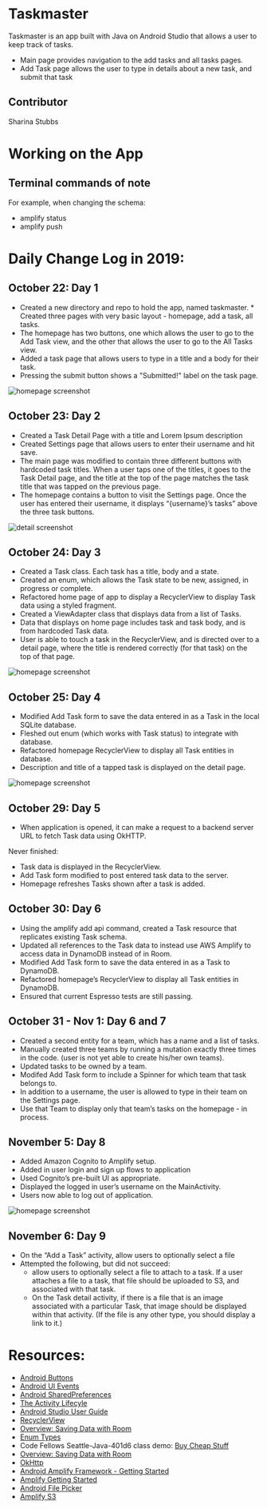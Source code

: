 # Taskmaster
Taskmaster is an app built with Java on Android Studio that allows a user to keep track of tasks.
* Main page provides navigation to the add tasks and all tasks pages.
* Add Task page allows the user to type in details about a new task, and submit that task

## Contributor
Sharina Stubbs

# Working on the App
## Terminal commands of note
For example, when changing the schema:
* amplify status
* amplify push

# Daily Change Log in 2019:
## October 22: Day 1
* Created a new directory and repo to hold the app, named taskmaster. * Created three pages with very basic layout - homepage, add a task, all tasks. 
* The homepage has two buttons, one which allows the user to go to the Add Task view, and the other that allows the user to go to the All Tasks view. 
* Added a task page that allows users to type in a title and a body for their task. 
* Pressing the submit button shows a "Submitted!" label on the task page. 

![homepage screenshot](screenshots/homepage.jpg)

## October 23: Day 2
* Created a Task Detail Page with a title and Lorem Ipsum description
* Created Settings page that allows users to enter their username and hit save.
* The main page was modified to contain three different buttons with hardcoded task titles. When a user taps one of the titles, it goes to the Task Detail page, and the title at the top of the page matches the task title that was tapped on the previous page.
* The homepage contains a button to visit the Settings page. Once the user has entered their username, it displays “{username}’s tasks” above the three task buttons.

![detail screenshot](screenshots/task-detail-page.jpg)

## October 24: Day 3
* Created a Task class. Each task has a title, body and a state.
* Created an enum, which allows the Task state to be new, assigned, in progress or complete. 
* Refactored home page of app to display a RecyclerView to display Task data using a styled fragment.
*  Created a ViewAdapter class that displays data from a list of Tasks. 
* Data that displays on home page includes task and task body, and is from hardcoded Task data. 
* User is able to touch a task in the RecyclerView, and is directed over to a detail page, where the title is rendered correctly (for that task) on the top of that page.

![homepage screenshot](screenshots/homepage-updated.jpg)

## October 25: Day 4
* Modified Add Task form to save the data entered in as a Task in the local SQLite database.
* Fleshed out enum (which works with Task status) to integrate with database.
* Refactored homepage RecyclerView to display all Task entities in database.
* Description and title of a tapped task is displayed on the detail page.

![homepage screenshot](screenshots/homepage_database.jpg)

## October 29: Day 5
* When application is opened, it can make a request to a backend server URL to fetch Task data using OkHTTP.

Never finished:
* Task data is displayed in the RecyclerView.
* Add Task form modified to post entered task data to the server.
* Homepage refreshes Tasks shown after a task is added.

## October 30: Day 6
* Using the amplify add api command, created a Task resource that replicates existing Task schema. 
* Updated all references to the Task data to instead use AWS Amplify to access data in DynamoDB instead of in Room.
* Modified Add Task form to save the data entered in as a Task to DynamoDB.
* Refactored homepage’s RecyclerView to display all Task entities in DynamoDB.
* Ensured that current Espresso tests are still passing.

## October 31 - Nov 1: Day 6 and 7
* Created a second entity for a team, which has a name and a list of tasks. 
* Manually created three teams by running a mutation exactly three times in the code. (user is not yet able to create his/her own teams).
* Updated tasks to be owned by a team.
* Modifed Add Task form to include  a Spinner for which team that task belongs to.
* In addition to a username, the user is allowed to type in their team on the Settings page. 
* Use that Team to display only that team’s tasks on the homepage - in process.

## November 5: Day 8
* Added Amazon Cognito to Amplify setup. 
* Added in user login and sign up flows to application
* Used Cognito’s pre-built UI as appropriate. 
* Displayed the logged in user’s username on the MainActivity.
* Users now able to log out of application.

![homepage screenshot](screenshots/sign-in.jpg)

## November 6: Day 9
* On the “Add a Task” activity, allow users to optionally select a file
* Attempted the following, but did not succeed:
  * allow users to optionally select a file to attach to a task. If a user attaches a file to a task, that file should be uploaded to S3, and associated with that task.
  * On the Task detail activity, if there is a file that is an image associated with a particular Task, that image should be displayed within that activity. (If the file is any other type, you should display a link to it.)

# Resources:
* [Android Buttons](https://developer.android.com/guide/topics/ui/controls/button.html)
* [Android UI Events](https://developer.android.com/guide/topics/ui/ui-events.html)
* [Android SharedPreferences](https://developer.android.com/training/data-storage/shared-preferences)
* [The Activity Lifecyle](https://developer.android.com/guide/components/activities/activity-lifecycle)
* [Android Studio User Guide](https://developer.android.com/studio/intro)
* [RecyclerView](https://developer.android.com/guide/topics/ui/layout/recyclerview#java)
* [Overview: Saving Data with Room](https://developer.android.com/training/data-storage/room)
* [Enum Types](https://docs.oracle.com/javase/tutorial/java/javaOO/enum.html)
* Code Fellows Seattle-Java-401d6 class demo: [Buy Cheap Stuff](https://github.com/codefellows/seattle-java-401d6/tree/master/class-29/BuyCheapStuff)
* [Overview: Saving Data with Room](https://developer.android.com/training/data-storage/room)
* [OkHttp](https://square.github.io/okhttp)
* [Android Amplify Framework - Getting Started](https://aws-amplify.github.io/docs/android/start)
* [Amplify Getting Started](https://aws-amplify.github.io/docs/)
* [Android File Picker](https://developer.android.com/guide/topics/providers/document-provider)
* [Amplify S3](https://aws-amplify.github.io/docs/android/storage)